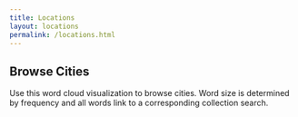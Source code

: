```yaml
---
title: Locations
layout: locations
permalink: /locations.html
---
```


## Browse Cities

Use this word cloud visualization to browse cities.
Word size is determined by frequency and all words link to a corresponding collection search.
